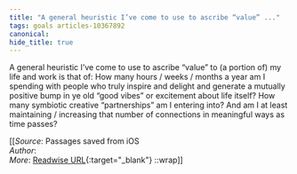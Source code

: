 ```yaml
---
title: "A general heuristic I’ve come to use to ascribe “value” ..."
tags: goals articles-10367892
canonical: 
hide_title: true
---
```


A general heuristic I’ve come to use to ascribe “value” to (a portion of) my life and work is that of: How many hours / weeks / months a year am I spending with people who truly inspire and delight and generate a mutually positive bump in ye old “good vibes” or excitement about life itself? How many symbiotic creative “partnerships” am I entering into? And am I at least maintaining / increasing that number of connections in meaningful ways as time passes?


[[_Source_: Passages saved from iOS<br>
_Author_:  <br>
_More_: [Readwise URL](https://readwise.io/open/225828328){:target="_blank"}
::wrap]]